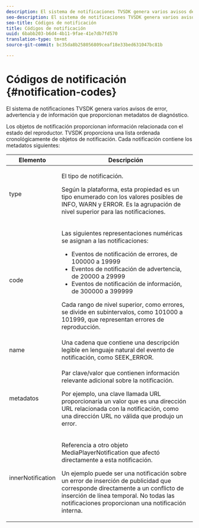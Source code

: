 ```yaml
---
description: El sistema de notificaciones TVSDK genera varios avisos de error, advertencia y de información que proporcionan metadatos de diagnóstico.
seo-description: El sistema de notificaciones TVSDK genera varios avisos de error, advertencia y de información que proporcionan metadatos de diagnóstico.
seo-title: Códigos de notificación
title: Códigos de notificación
uuid: 6babb203-b6d4-4b11-9fae-41e7db7fd570
translation-type: tm+mt
source-git-commit: bc35da8b258056809ceaf18e33bed631047bc81b

---
```



# Códigos de notificación {#notification-codes}

El sistema de notificaciones TVSDK genera varios avisos de error, advertencia y de información que proporcionan metadatos de diagnóstico.

Los objetos de notificación proporcionan información relacionada con el estado del reproductor. TVSDK proporciona una lista ordenada cronológicamente de objetos de notificación. Cada notificación contiene los metadatos siguientes:

<table frame="all" colsep="1" rowsep="1" id="table_1A32EFFE1834438D8261886EC9D7250D"> 
 <thead> 
  <tr rowsep="1"> 
   <th colname="1" class="entry"><b> Elemento</b></th> 
   <th colname="2" class="entry"><b> Descripción</b></th> 
  </tr> 
 </thead>
 <tbody> 
  <tr rowsep="1"> 
   <td colname="1"><span class="codeph"> type</span> </td> 
   <td colname="2"> <p>El tipo de notificación. </p> <p>Según la plataforma, esta propiedad es un tipo enumerado con los valores posibles de INFO, WARN y ERROR. Es la agrupación de nivel superior para las notificaciones. </p> </td> 
  </tr> 
  <tr rowsep="1"> 
   <td colname="1"> <span class="codeph"> code</span> </td> 
   <td colname="2"> <p>Las siguientes representaciones numéricas se asignan a las notificaciones: 
     <ul id="ul_A86BF89D6B3B410E81FAD718D3C4A9F0"> 
      <li id="li_8180972D704C40098723734DD4B45643">Eventos de notificación de errores, de 100000 a 19999 </li> 
      <li id="li_0EC29EA5F0034E5EBFEF8E68A6498D39">Eventos de notificación de advertencia, de 20000 a 29999 </li> 
      <li id="li_189A53D3D7EF4960A521AB04D00DCF70">Eventos de notificación de información, de 300000 a 399999 </li> 
     </ul> </p> <p>Cada rango de nivel superior, como errores, se divide en subintervalos, como 101000 a 101999, que representan errores de reproducción. </p> </td> 
  </tr> 
  <tr rowsep="1"> 
   <td colname="1"><span class="codeph"> name</span> </td> 
   <td colname="2">Una cadena que contiene una descripción legible en lenguaje natural del evento de notificación, como <span class="codeph"> SEEK_ERROR</span>. </td> 
  </tr> 
  <tr rowsep="1"> 
   <td colname="1"><span class="codeph"> metadatos</span> </td> 
   <td colname="2"> <p>Par clave/valor que contienen información relevante adicional sobre la notificación. </p> <p>Por ejemplo, una clave llamada <span class="codeph"> URL</span> proporcionaría un valor que es una dirección URL relacionada con la notificación, como una dirección URL no válida que produjo un error. </p> </td> 
  </tr> 
  <tr rowsep="0"> 
   <td colname="1"><span class="codeph"> innerNotification</span> </td> 
   <td colname="2"> <p>Referencia a otro objeto <span class="codeph"> MediaPlayerNotification</span> que afectó directamente a esta notificación. </p> <p>Un ejemplo puede ser una notificación sobre un error de inserción de publicidad que corresponde directamente a un conflicto de inserción de línea temporal. No todas las notificaciones proporcionan una notificación interna. </p> </td> 
  </tr> 
 </tbody> 
</table>